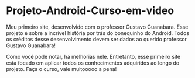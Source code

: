 # Projeto-Android-Curso-em-video
Meu primeiro site, desenvolvido com o professor Gustavo Guanabara. Esse projeto é sobre a incrível história por trás do bonequinho do Android. Todos os créditos desse desenvolvimento devem ser dados ao querido professor Gustavo Guanabara!


Como você pode notar, há melhorias nele. Entretanto, esse primeiro site esta focado em aplicar todos os conhecimentos adquiridos ao longo do projeto.
Faça o curso, vale muitooooo a pena!
